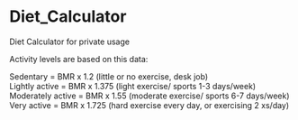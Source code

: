 # Diet_Calculator

Diet Calculator for private usage

Activity levels are based on this data:

Sedentary = BMR x 1.2 (little or no exercise, desk job) <br />
Lightly active = BMR x 1.375 (light exercise/ sports 1-3 days/week) <br />
Moderately active = BMR x 1.55 (moderate exercise/ sports 6-7 days/week) <br />
Very active = BMR x 1.725 (hard exercise every day, or exercising 2 xs/day) <br /> 

